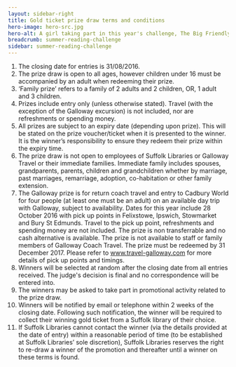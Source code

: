 ```yaml
---
layout: sidebar-right
title: Gold ticket prize draw terms and conditions
hero-image: hero-src.jpg
hero-alt: A girl taking part in this year's challenge, The Big Friendly Read
breadcrumb: summer-reading-challenge
sidebar: summer-reading-challenge
---
```

1. The closing date for entries is 31/08/2016.
2. The prize draw is open to all ages, however children under 16 must be accompanied by an adult when redeeming their prize.
3. ‘Family prize’ refers to a family of 2 adults and 2 children, OR, 1 adult and 3 children.
4. Prizes include entry only (unless otherwise stated). Travel (with the exception of the Galloway excursion) is not included, nor are refreshments or spending money.
5. All prizes are subject to an expiry date (depending upon prize). This will be stated on the prize voucher/ticket when it is presented to the winner. It is the winner’s responsibility to ensure they redeem their prize within the expiry time.
6. The prize draw is not open to employees of Suffolk Libraries or Galloway Travel or their immediate families. Immediate family includes spouses, grandparents, parents, children and grandchildren whether by marriage, past marriages, remarriage, adoption, co-habitation or other family extension.
7. The Galloway prize is for return coach travel and entry to Cadbury World for four people (at least one must be an adult) on an available day trip with Galloway, subject to availability. Dates for this year include 28 October 2016 with pick up points in Felixstowe, Ipswich, Stowmarket and Bury St Edmunds. Travel to the pick up point, refreshments and spending money are not included. The prize is non transferrable and no cash alternative is available. The prize is not available to staff or family members of Galloway Coach Travel. The prize must be redeemed by 31 December 2017. Please refer to www.travel-galloway.com for more details of pick up points and timings.
8. Winners will be selected at random after the closing date from all entries received. The judge's decision is final and no correspondence will be entered into.
9. The winners may be asked to take part in promotional activity related to the prize draw.
10. Winners will be notified by email or telephone within 2 weeks of the closing date. Following such notification, the winner will be required to collect their winning gold ticket from a Suffolk library of their choice.
11. If Suffolk Libraries cannot contact the winner (via the details provided at the date of entry) within a reasonable period of time (to be established at Suffolk Libraries’ sole discretion), Suffolk Libraries reserves the right to re-draw a winner of the promotion and thereafter until a winner on these terms is found.
